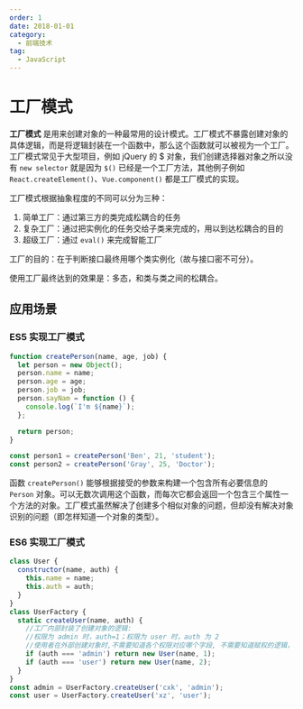```yaml
---
order: 1
date: 2018-01-01
category:
  - 前端技术
tag:
  - JavaScript
---
```


# 工厂模式

**工厂模式** 是用来创建对象的一种最常用的设计模式。工厂模式不暴露创建对象的具体逻辑，而是将逻辑封装在一个函数中，那么这个函数就可以被视为一个工厂。工厂模式常见于大型项目，例如 jQuery 的 $ 对象，我们创建选择器对象之所以没有 `new selector` 就是因为 `$()` 已经是一个工厂方法，其他例子例如 `React.createElement()`、`Vue.component()` 都是工厂模式的实现。

工厂模式根据抽象程度的不同可以分为三种：

1. 简单工厂：通过第三方的类完成松耦合的任务
2. 复杂工厂：通过把实例化的任务交给子类来完成的，用以到达松耦合的目的
3. 超级工厂：通过 `eval()` 来完成智能工厂

工厂的目的：在于判断接口最终用哪个类实例化（故与接口密不可分）。

使用工厂最终达到的效果是：多态，和类与类之间的松耦合。

## 应用场景

### ES5 实现工厂模式

```js
function createPerson(name, age, job) {
  let person = new Object();
  person.name = name;
  person.age = age;
  person.job = job;
  person.sayNam = function () {
    console.log(`I'm ${name}`);
  };

  return person;
}

const person1 = createPerson('Ben', 21, 'student');
const person2 = createPerson('Gray', 25, 'Doctor');
```

函数 `createPerson()` 能够根据接受的参数来构建一个包含所有必要信息的 `Person` 对象。可以无数次调用这个函数，而每次它都会返回一个包含三个属性一个方法的对象。工厂模式虽然解决了创建多个相似对象的问题，但却没有解决对象识别的问题（即怎样知道一个对象的类型）。

### ES6 实现工厂模式

```js
class User {
  constructor(name, auth) {
    this.name = name;
    this.auth = auth;
  }
}
class UserFactory {
  static createUser(name, auth) {
    //工厂内部封装了创建对象的逻辑:
    //权限为 admin 时，auth=1；权限为 user 时，auth 为 2
    //使用者在外部创建对象时,不需要知道各个权限对应哪个字段, 不需要知道赋权的逻辑，只需要知道创建了一个管理员和用户
    if (auth === 'admin') return new User(name, 1);
    if (auth === 'user') return new User(name, 2);
  }
}
const admin = UserFactory.createUser('cxk', 'admin');
const user = UserFactory.createUser('xz', 'user');
```
